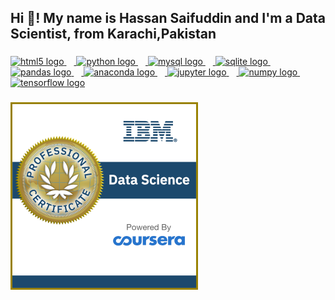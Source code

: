 <h2 align="left">Hi 👋! My name is Hassan Saifuddin and I'm a Data Scientist, from Karachi,Pakistan</h2>

###

<div align="left">
<a href="https://www.credly.com/badges/7aa1266f-1ea9-4d29-abd4-6f42f5f057a2/public_url">
  <img src="https://cdn.jsdelivr.net/gh/devicons/devicon/icons/html5/html5-original.svg" height="30" alt="html5 logo"  />
  <img width="12" />
<a href="https://www.credly.com/badges/7aa1266f-1ea9-4d29-abd4-6f42f5f057a2/public_url">
  <img src="https://cdn.jsdelivr.net/gh/devicons/devicon/icons/python/python-original.svg" height="30" alt="python logo"  />
  <img width="12" />
  <img src="https://cdn.jsdelivr.net/gh/devicons/devicon/icons/mysql/mysql-original.svg" height="30" alt="mysql logo"  />
  <img width="12" />
  <img src="https://cdn.jsdelivr.net/gh/devicons/devicon/icons/sqlite/sqlite-original.svg" height="30" alt="sqlite logo"  />
  <img width="12" />
  <img src="https://cdn.jsdelivr.net/gh/devicons/devicon/icons/pandas/pandas-original.svg" height="30" alt="pandas logo"  />
  <img width="12" />
  <img src="https://cdn.jsdelivr.net/gh/devicons/devicon/icons/anaconda/anaconda-original.svg" height="30" alt="anaconda logo"  />
  <img width="12" />
  <img src="https://cdn.jsdelivr.net/gh/devicons/devicon/icons/jupyter/jupyter-original.svg" height="30" alt="jupyter logo"  />
  <img width="12" />
  <img src="https://cdn.jsdelivr.net/gh/devicons/devicon/icons/numpy/numpy-original.svg" height="30" alt="numpy logo"  />
  <img width="12" />
  <img src="https://cdn.jsdelivr.net/gh/devicons/devicon/icons/tensorflow/tensorflow-original.svg" height="30" alt="tensorflow logo"  />
</div>

###

<a href="https://www.credly.com/badges/7aa1266f-1ea9-4d29-abd4-6f42f5f057a2/public_url">
    <img src="https://github.com/hassansai10/hassansai10/blob/main/images/DS_Professional.png?raw=true" alt="IBM Data Science Professional Certificate" width="300px"/>
</a>
